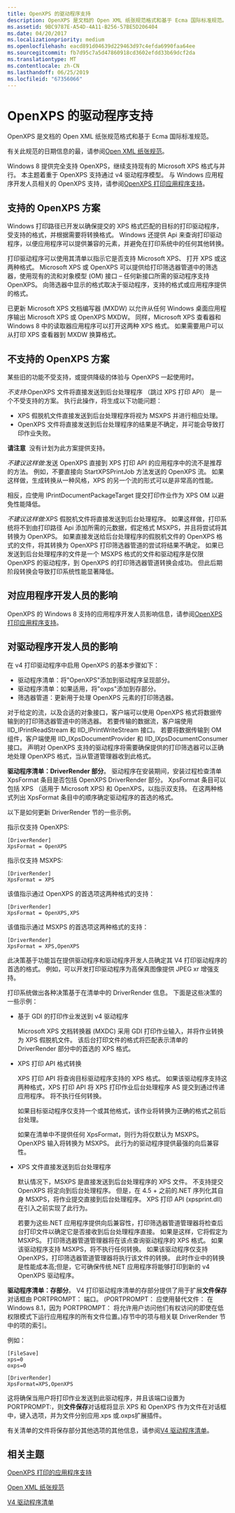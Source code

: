```yaml
---
title: OpenXPS 的驱动程序支持
description: OpenXPS 是文档的 Open XML 纸张规范格式和基于 Ecma 国际标准规范。
ms.assetid: 9BC9787E-A54D-4A11-B256-57BE5D206404
ms.date: 04/20/2017
ms.localizationpriority: medium
ms.openlocfilehash: eacd891d04639d229463d97c4efda6990faa64ee
ms.sourcegitcommit: fb7d95c7a5d47860918cd3602efdd33b69dcf2da
ms.translationtype: MT
ms.contentlocale: zh-CN
ms.lasthandoff: 06/25/2019
ms.locfileid: "67356066"
---
```

# <a name="driver-support-for-openxps"></a>OpenXPS 的驱动程序支持


OpenXPS 是文档的 Open XML 纸张规范格式和基于 Ecma 国际标准规范。

有关此规范的日期信息的最，请参阅[Open XML 纸张规范](http://www.ecma-international.org/publications/standards/Ecma-388.htm)。

Windows 8 提供完全支持 OpenXPS，继续支持现有的 Microsoft XPS 格式与并行。 本主题着重于 OpenXPS 支持通过 v4 驱动程序模型。 与 Windows 应用程序开发人员相关的 OpenXPS 支持，请参阅[OpenXPS 打印应用程序支持](https://docs.microsoft.com/windows/desktop/printdocs/app-support-for-openxps-printing)。

## <a name="supported-openxps-scenarios"></a>支持的 OpenXPS 方案


Windows 打印路径已开发以确保提交的 XPS 格式匹配的目标的打印驱动程序，受支持的格式，并根据需要将转换格式。 Windows 还提供 Api 来查询打印驱动程序，以便应用程序可以提供兼容的元素，并避免在打印系统中的任何其他转换。

打印驱动程序可以使用其清单以指示它是否支持 Microsoft XPS、 打开 XPS 或这两种格式。 Microsoft XPS 或 OpenXPS 可以提供给打印筛选器管道中的筛选器，使用现有的流和对象模型 (OM) 接口 – 任何新接口所需的驱动程序支持 OpenXPS。 向筛选器中显示的格式取决于驱动程序，支持的格式或应用程序提供的格式。

已更新 Microsoft XPS 文档编写器 (MXDW) 以允许从任何 Windows 桌面应用程序输出 Microsoft XPS 或 OpenXPS MXDW。 同样，Microsoft XPS 查看器和 Windows 8 中的读取器应用程序可以打开这两种 XPS 格式。 如果需要用户可以从打印 XPS 查看器到 MXDW 换算格式。

## <a name="unsupported-openxps-scenarios"></a>不支持的 OpenXPS 方案


某些旧的功能不受支持，或提供降级的体验与 OpenXPS 一起使用时。

*不支持*:OpenXPS 文件将直接发送到后台处理程序 （跳过 XPS 打印 API） 是一个不受支持的方案。 执行此操作，将生成以下功能问题：

-   XPS 假脱机文件直接发送到后台处理程序将视为 MSXPS 并进行相应处理。
-   OpenXPS 文件将直接发送到后台处理程序的结果是不确定，并可能会导致打印作业失败。

**请注意**  没有计划为此方案提供支持。

 

*不建议这样做*:发送 OpenXPS 直接到 XPS 打印 API 的应用程序中的流不是推荐的方法。 例如，不要直接向 StartXPSPrintJob 方法发送的 OpenXPS 流。 如果这样做，生成转换从一种风格，XPS 的另一个流的形式可以是非常高的性能。

相反，应使用 IPrintDocumentPackageTarget 提交打印作业作为 XPS OM 以避免性能降低。

*不建议这样做*:XPS 假脱机文件将直接发送到后台处理程序。 如果这样做，打印系统将不到由打印路径 Api 添加所需的元数据，假定格式 MSXPS，并且将尝试将其转换为 OpenXPS。 如果直接发送给后台处理程序的假脱机文件的 OpenXPS 格式的文件，将其转换为 OpenXPS 打印筛选器管道的尝试将结果不确定。 如果已发送到后台处理程序的文件是一个 MSXPS 格式的文件和驱动程序是仅限 OpenXPS 的驱动程序，到 OpenXPS 的打印筛选器管道转换会成功。 但此后期阶段转换会导致打印系统性能显著降低。

## <a name="impact-on-app-developers"></a>对应用程序开发人员的影响


OpenXPS 的 Windows 8 支持的应用程序开发人员影响信息，请参阅[OpenXPS 打印应用程序支持](https://docs.microsoft.com/windows/desktop/printdocs/app-support-for-openxps-printing)。

## <a name="impact-on-driver-developers"></a>对驱动程序开发人员的影响


在 v4 打印驱动程序中启用 OpenXPS 的基本步骤如下：

-   驱动程序清单：将"OpenXPS"添加到驱动程序呈现部分。
-   驱动程序清单：如果适用，将"oxps"添加到存部分。
-   筛选器管道：更新用于处理 OpenXPS 元素的打印筛选器。

对于给定的流，以及合适的对象接口，客户端可以使用 OpenXPS 格式将数据传输到的打印筛选器管道中的筛选器。 若要传输的数据流，客户端使用 IID\_IPrintReadStream 和 IID\_IPrintWriteStream 接口。 若要将数据传输到 OM 组件，客户端使用 IID\_IXpsDocumentProvider 和 IID\_IXpsDocumentConsumer 接口。 声明对 OpenXPS 支持的驱动程序将需要确保提供的打印筛选器可以正确地处理 OpenXPS 格式，当从管道管理器收到此格式。

**驱动程序清单：DriverRender 部分**。 驱动程序在安装期间，安装过程检查清单 XpsFormat 条目是否包括 OpenXPS DriverRender 部分。 XpsFormat 条目可以包括 XPS （适用于 Microsoft XPS) 和 OpenXPS，以指示双支持。 在这两种格式列出 XpsFormat 条目中的顺序确定驱动程序的首选的格式。

以下是如何更新 DriverRender 节的一些示例。

指示仅支持 OpenXPS:

```Manifest
[DriverRender]
XpsFormat = OpenXPS
```

指示仅支持 MSXPS:

```Manifest
[DriverRender]
XpsFormat = XPS
```

该值指示通过 OpenXPS 的首选项这两种格式的支持：

```Manifest
[DriverRender]
XpsFormat = OpenXPS,XPS
```

该值指示通过 MSXPS 的首选项这两种格式的支持：

```Manifest
[DriverRender]
XpsFormat = XPS,OpenXPS
```

此决策基于功能旨在提供驱动程序和驱动程序开发人员确定其 V4 打印驱动程序的首选的格式。 例如，可以开发打印驱动程序为高保真图像提供 JPEG xr 增强支持。

打印系统做出各种决策基于在清单中的 DriverRender 信息。 下面是这些决策的一些示例：

-   基于 GDI 的打印作业发送到 v4 驱动程序

    Microsoft XPS 文档转换器 (MXDC) 采用 GDI 打印作业输入，并将作业转换为 XPS 假脱机文件。 该后台打印文件的格式将匹配表示清单的 DriverRender 部分中的首选的 XPS 格式。

-   XPS 打印 API 格式转换

    XPS 打印 API 将查询目标驱动程序支持的 XPS 格式。 如果该驱动程序支持这两种格式，XPS 打印 API 将 XPS 打印作业后台处理程序 AS 提交到通过传递应用程序。 将不执行任何转换。

    如果目标驱动程序仅支持一个或其他格式，该作业将转换为正确的格式之前后台处理。

    如果在清单中不提供任何 XpsFormat，则行为将仅默认为 MSXPS。 OpenXPS 输入将转换为 MSXPS。 此行为的驱动程序提供最强的向后兼容性。

-   XPS 文件直接发送到后台处理程序

    默认情况下，MSXPS 是直接发送到后台处理程序的 XPS 文件。 不支持提交 OpenXPS 将定向到后台处理程序。 但是，在 4.5 + 之前的.NET 序列化其自身 MSXPS，将作业提交直接到后台处理程序。 XPS 打印 API (xpsprint.dll) 在引入之前实现了此行为。

    若要为这些.NET 应用程序提供向后兼容性，打印筛选器管道管理器将检查后台打印文件以确定它是否接收到后台处理程序直接。 如果是这样，它将假定为 MSXPS。 打印筛选器管道管理器将在该点查询驱动程序的 XPS 格式。 如果该驱动程序支持 MSXPS，将不执行任何转换。 如果该驱动程序仅支持 OpenXPS，打印筛选器管道管理器将执行该文件的转换。 此时作业中的转换是性能成本高;但是，它可确保传统.NET 应用程序将能够打印到新的 v4 OpenXPS 驱动程序。

**驱动程序清单：存部分**。 V4 打印驱动程序清单的存部分提供了用于扩展**文件保存**对话框由 PORTPROMPT： 端口。 (PORTPROMPT： 应使用替代文件： 在 Windows 8.1，因为 PORTPROMPT： 将允许用户访问他们有权访问的即使在低权限模式下运行应用程序的所有文件位置。)存节中的项与相关联 DriverRender 节中的项的索引。

例如：

```Manifest
[FileSave]
xps=0
oxps=0

[DriverRender]
XpsFormat=XPS,OpenXPS
```

这将确保当用户将打印作业发送到此驱动程序，并且该端口设置为 PORTPROMPT:，则**文件保存**对话框将显示 XPS 和 OpenXPS 作为文件在对话框中，键入选项，并为文件分别应用.xps 或.oxps扩展插件。

有关清单的文件将保存部分其他选项的其他信息，请参阅[V4 驱动程序清单](v4-driver-manifest.md)。

## <a name="related-topics"></a>相关主题

[OpenXPS 打印的应用程序支持](https://docs.microsoft.com/windows/desktop/printdocs/app-support-for-openxps-printing)  

[Open XML 纸张规范](http://www.ecma-international.org/publications/standards/Ecma-388.htm) 

[V4 驱动程序清单](v4-driver-manifest.md)  
